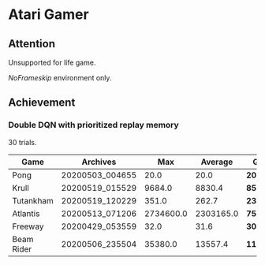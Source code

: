 # Atari Gamer

## Attention

Unsupported for life game.

*NoFrameskip* environment only.

## Achievement

### Double DQN with prioritized replay memory

30 trials.

| Game       | Archives | Max   |  Average | Goal|
| --------   | -------- | ----  | -------- | -------- |
| Pong       | 20200503_004655 | 20.0    | 20.0    |**20**|
| Krull      | 20200519_015529 | 9684.0 | 8830.4 |**8500**|
| Tutankham | 20200519_120229 | 351.0 | 262.7 |**230**|
| Atlantis   | 20200513_071206 |2734600.0 | 2303165.0 |**750000**|
| Freeway    | 20200429_053559 | 32.0    | 31.6    |**30**|
| Beam Rider | 20200506_235504 | 35380.0 | 13557.4 |**11000**|

